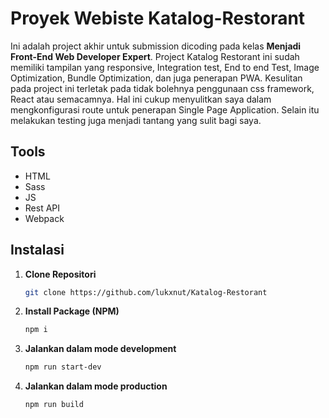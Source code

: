 # Proyek Webiste Katalog-Restorant
Ini adalah project akhir untuk submission dicoding pada kelas **Menjadi Front-End Web Developer Expert**. Project Katalog Restorant ini sudah memiliki tampilan yang responsive, Integration test, End to end Test, Image Optimization, Bundle Optimization, dan juga penerapan PWA. Kesulitan pada project ini terletak pada tidak bolehnya penggunaan css framework, React atau semacamnya. Hal ini cukup menyulitkan saya dalam mengkonfigurasi route untuk penerapan Single Page Application. Selain itu melakukan testing juga menjadi tantang yang sulit bagi saya.

## Tools
- HTML
- Sass
- JS
- Rest API
- Webpack


## Instalasi
1. **Clone Repositori**
   ```bash
   git clone https://github.com/lukxnut/Katalog-Restorant
2. **Install Package (NPM)**
   ```bash
   npm i
3. **Jalankan dalam mode development**
   ```bash
   npm run start-dev
4. **Jalankan dalam mode production**
   ```bash
   npm run build
